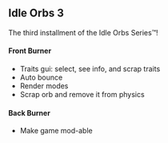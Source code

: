 ## Idle Orbs 3


The third installment of the Idle Orbs Series™!


#### Front Burner
- Traits gui: select, see info, and scrap traits
- Auto bounce
- Render modes
- Scrap orb and remove it from physics


#### Back Burner
- Make game mod-able 